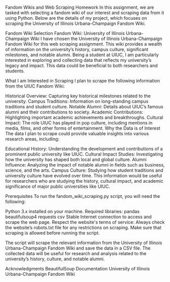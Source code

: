Fandom Wikis and Web Scraping Homework
In this assignment, we are tasked with selecting a fandom wiki of our interest and scraping data from it using Python. Below are the details of my project, which focuses on scraping the University of Illinois Urbana-Champaign Fandom Wiki.

Fandom Wiki Selection
Fandom Wiki: University of Illinois Urbana-Champaign Wiki
I have chosen the University of Illinois Urbana-Champaign Fandom Wiki for this web scraping assignment. This wiki provides a wealth of information on the university’s history, campus culture, significant milestones, and notable alumni. Being a student at UIUC, I am particularly interested in exploring and collecting data that reflects my university’s legacy and impact. This data could be beneficial to both researchers and students.

What I am Interested in Scraping
I plan to scrape the following information from the UIUC Fandom Wiki:

Historical Overview: Capturing key historical milestones related to the university.
Campus Traditions: Information on long-standing campus traditions and student culture.
Notable Alumni: Details about UIUC’s famous alumni and their contributions to society.
Academic Contributions: Highlighting important academic achievements and breakthroughs.
Cultural Impact: The role UIUC has played in pop culture, including mentions in media, films, and other forms of entertainment.
Why the Data is of Interest
The data I plan to scrape could provide valuable insights into various research areas, including:

Educational History: Understanding the development and contributions of a prominent public university like UIUC.
Cultural Impact Studies: Investigating how the university has shaped both local and global culture.
Alumni Influence: Analyzing the impact of notable alumni in fields such as business, science, and the arts.
Campus Culture: Studying how student traditions and university culture have evolved over time.
This information would be useful for researchers who are studying the history, cultural impact, and academic significance of major public universities like UIUC.

Prerequisites
To run the fandom_wiki_scraping.py script, you will need the following:

Python 3.x installed on your machine.
Required libraries:
pandas
beautifulsoup4
requests
csv
Stable Internet connection to access and scrape the web page.
Respect the website's terms of service: Always check the website’s robots.txt file for any restrictions on scraping. Make sure that scraping is allowed before running the script.


The script will scrape the relevant information from the University of Illinois Urbana-Champaign Fandom Wiki and save the data in a CSV file. The collected data will be useful for research and analysis related to the university’s history, culture, and notable alumni.

Acknowledgments
BeautifulSoup Documentation
University of Illinois Urbana-Champaign Fandom Wiki
